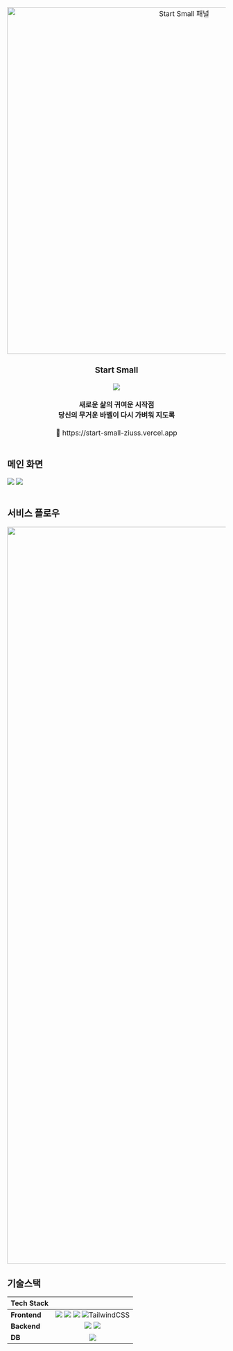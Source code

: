 <div align="center" style="font-size:12pt">
  <!-- logo -->
<img width="800" alt="Start Small 패널" src="https://github.com/ziuss76/start-small/assets/89372201/2e04282c-f75c-43a3-a63e-f59a2b1e690e">

### Start Small

<img src="https://img.shields.io/badge/2023.12.26 ~ 2024.02.29-58FA58?style=flat-square&logoColor=white"/>
<br/>

<br/>
<b>새로운 삶의 귀여운 시작점<br/>
당신의 무거운 바벨이 다시 가벼워 지도록<br/>
</b>
<br/>
🌱 https://start-small-ziuss.vercel.app
</div>

<br/>

## 메인 화면

<img src="https://github.com/ziuss76/start-small/assets/89372201/686b7e38-d6e2-4cb1-9f3e-aa60ec3fd385"/>
<img src="https://github.com/ziuss76/start-small/assets/89372201/eac8c786-f68a-4d59-929d-a666af5c510c"/>
<br />
<br />

## 서비스 플로우

<div align="center">
<img width="1700" alt="Start-Small 서비스 플로우" src="https://github.com/ziuss76/start-small/assets/89372201/a2af07c0-9363-478a-bc90-cedad7c664c6">
</div>

## 기술스택

| **Tech Stack** |                                                                                                                                                                                                                                                                                                                                                                                                                                                                           |
| -------------- | :-----------------------------------------------------------------------------------------------------------------------------------------------------------------------------------------------------------------------------------------------------------------------------------------------------------------------------------------------------------------------------------------------------------------------------------------------------------------------: |
| **Frontend**   | <img src="https://img.shields.io/badge/TypeScript-3178C6?style=for-the-badge&logo=TypeScript&logoColor=FFF"> <img src="https://img.shields.io/badge/-React-61DAFB?logo=react&logoColor=white&style=for-the-badge"> <img src="https://img.shields.io/badge/next.js-000000?style=for-the-badge&logo=nextdotjs&logoColor=white"> <img alt="TailwindCSS" src="https://img.shields.io/badge/tailwindcss-%2338B2AC.svg?style=for-the-badge&logo=tailwind-css&logoColor=white"/> |
| **Backend**    |                                                                                                                            <img src="https://img.shields.io/badge/node.js-339933?style=for-the-badge&logo=nodedotjs&logoColor=white"> <img src="https://img.shields.io/badge/Express-000000?style=for-the-badge&logo=express&logoColor=white">                                                                                                                            |
| **DB**         |                                                                                                                                                                                 <img src="https://img.shields.io/badge/mongodb-47A248?style=for-the-badge&logo=mongodb&logoColor=white">                                                                                                                                                                                  |

  <br />
